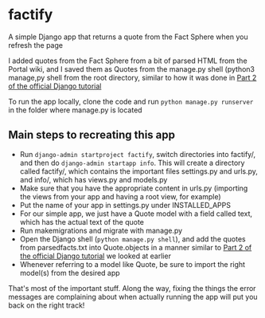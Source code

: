 # factify
A simple Django app that returns a quote from the Fact Sphere when you refresh the page

I added quotes from the Fact Sphere from a bit of parsed HTML from the Portal wiki, and I saved them as Quotes from the manage.py shell (python3 manage,py shell from the root directory, similar to how it was done in [Part 2 of the official Django tutorial](https://docs.djangoproject.com/en/3.1/intro/tutorial02/)

To run the app locally, clone the code and run ```python manage.py runserver``` in the folder where manage.py is located

## Main steps to recreating this app 
* Run ```django-admin startproject factify```, switch directories into factify/, and then do ```django-admin startapp info```. This will create a directory called factify/, which contains the important files settings.py and urls.py, and info/, which has views.py and models.py
* Make sure that you have the appropriate content in urls.py (importing the views from your app and having a root view, for example) 
* Put the name of your app in settings.py under INSTALLED_APPS
* For our simple app, we just have a Quote model with a field called text, which has the actual text of the quote
* Run makemigrations and migrate with manage.py 
* Open the Django shell (```python manage.py shell```), and add the quotes from parsedfacts.txt into Quote.objects in a manner similar to [Part 2 of the official Django tutorial](https://docs.djangoproject.com/en/3.1/intro/tutorial02/) we looked at earlier
* Whenever referring to a model like Quote, be sure to import the right model(s) from the desired app

That's most of the important stuff. Along the way, fixing the things the error messages are complaining about when actually running the app will put you back on the right track!
